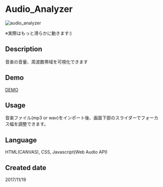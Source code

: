 # Audio_Analyzer

![audio_analyzer](https://user-images.githubusercontent.com/33841025/39551087-98dd15de-4e9e-11e8-8e18-60e4f7b0b3b6.gif)

※実際はもっと滑らかに動きます:)

## Description

音楽の音量、周波数帯域を可視化できます


## Demo

[DEMO](http://yamashita-ksk.sakura.ne.jp/canvas/AudioAnalyzer.html)



## Usage

音楽ファイル(mp3 or wav)をインポート後、画面下部のスライダーでフォーカス幅を調整できます。  

## Language

HTML(CANVAS), CSS, Javascript(Web Audio API)

## Created date

2017/11/19
